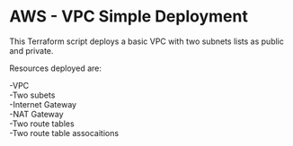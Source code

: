 # **AWS - VPC Simple Deployment**

This Terraform script deploys a basic VPC with two subnets lists as public and private.

Resources deployed are:

-VPC</br>
-Two subets</br>
-Internet Gateway</br>
-NAT Gateway</br>
-Two route tables</br>
-Two route table assocaitions</br>
